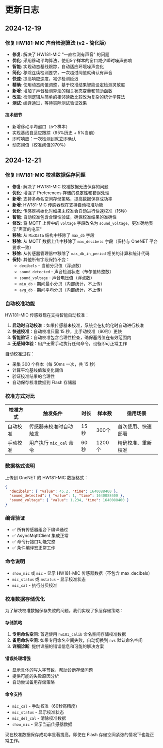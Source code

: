 # 更新日志

## 2024-12-19

### 修复 HW181-MIC 声音检测算法 (v2 - 简化版)

- **修复**: 解决了 HW181-MIC "一直检测有声音" 的问题
- **优化**: 采用移动平均算法，使用5个样本的窗口减少瞬时噪声影响
- **智能**: 实现动态基线跟踪，自动适应环境噪声变化
- **简化**: 移除连续检测要求，一次超过阈值就确认有声音
- **快速**: 提高响应速度，减少检测延迟
- **精确**: 使用动态阈值调整，基于校准结果智能设定检测灵敏度
- **新增**: 增加了声音检测算法的相关状态变量和辅助函数
- **改进**: 检测逻辑从简单的相邻读数比较改为复杂的统计学算法
- **测试**: 编译通过，等待实际测试验证效果

#### 技术细节

- 新增移动平均窗口（5个样本）
- 实现基线自适应跟踪（95%历史 + 5%当前）
- 即时响应：一次检测到就立即确认
- 动态阈值（校准阈值的70%）

## 2024-12-21

### 修复 HW181-MIC 校准数据保存问题

- **修复**: 解决了 HW181-MIC 校准数据无法保存的问题
- **优化**: 增强了 Preferences 存储的稳定性和错误处理
- **新增**: 支持多命名空间存储策略，提高数据保存成功率
- **新增**: HW181-MIC 传感器现在支持自动校准功能
- **优化**: 传感器初始化时如果未校准会自动进行快速校准（15秒）
- **智能**: 自动校准包含合理性验证，确保校准结果的准确性
- **修改**: 将 MQTT 上传中的 `voltage` 字段改名为 `sound_voltage`，更准确地表示"声音的电压"
- **移除**: 从 `MicData` 结构中移除了 `max_db` 字段
- **移除**: 从 MQTT 数据上传中移除了 `max_decibels` 字段（保持与 OneNET 平台要求一致）
- **移除**: 从传感器管理器中移除了 `max_db_in_period` 相关的计算和统计代码
- **保持**: 其他所有字段保持不变：
  - `decibels` - 当前分贝值（浮点数）
  - `sound_detected` - 声音检测状态（布尔值转整数）
  - `sound_voltage` - 声音电压值（浮点数）
  - `min_db` - 期间最小分贝（内部统计，不上传）
  - `avg_db` - 期间平均分贝（内部统计，不上传）

### 自动校准功能

HW181-MIC 传感器现在支持智能自动校准：

1. **启动时自动校准**：如果传感器未校准，系统会在初始化时自动进行校准
2. **快速校准**：自动校准只需 15 秒，比手动校准（60秒）更快
3. **智能验证**：自动校准包含合理性检查，确保基线值在有效范围内
4. **无感知体验**：用户无需手动执行任何命令，设备即可正常工作

自动校准过程：

- 采集 300 个样本（每 50ms 一次，共 15 秒）
- 计算平均基线值和变化阈值
- 验证校准结果的合理性
- 自动保存校准数据到 Flash 存储器

### 校准方式对比

| 校准方式 | 触发条件 | 时长 | 样本数 | 适用场景 |
|---------|----------|------|--------|----------|
| 自动校准 | 传感器未校准时自动触发 | 15秒 | 300个 | 首次使用、快速部署 |
| 手动校准 | 用户执行 `mic_cal` 命令 | 60秒 | 1200个 | 精确校准、重新校准 |

### 数据格式说明

上传到 OneNET 的 HW181-MIC 数据格式：

```json
{
  "decibels": { "value": 45.2, "time": 1640088400 },
  "sound_detected": { "value": 1, "time": 1640088400 },
  "sound_voltage": { "value": 1.234, "time": 1640088400 }
}
```

### 编译验证

- ✅ 所有传感器组合下编译通过
- ✅ AsyncMqttClient 集成正常
- ✅ 命令行接口功能完整
- ✅ 条件编译宏正常工作

### 命令说明

- `show_mic` 或 `mic` - 显示 HW181-MIC 传感器数据（不包含 max_decibels）
- `mic_status` 或 `mstatus` - 显示校准状态
- `mic_cal` - 执行分贝校准

### 校准数据存储优化

为了解决校准数据保存失败的问题，我们实现了多层存储策略：

#### 存储策略
1. **专用命名空间**: 首选使用 `hw181_calib` 命名空间存储校准数据
2. **备用命名空间**: 如果专用命名空间失败，自动切换到 `nvs` 默认命名空间
3. **详细诊断**: 提供详细的错误信息和可能的解决方案

#### 错误处理增强
- 显示具体的写入字节数，帮助诊断存储问题
- 提供可能的失败原因分析
- 自动尝试备用存储策略

#### 命令支持
- `mic_cal` - 手动校准（60秒高精度）
- `mic_status` - 显示校准状态
- `mic_del_cal` - 清除校准数据
- `show_mic` - 显示当前传感器数据

现在校准数据保存成功率显著提高，即使在 Flash 存储空间紧张的情况下也能正常工作。
